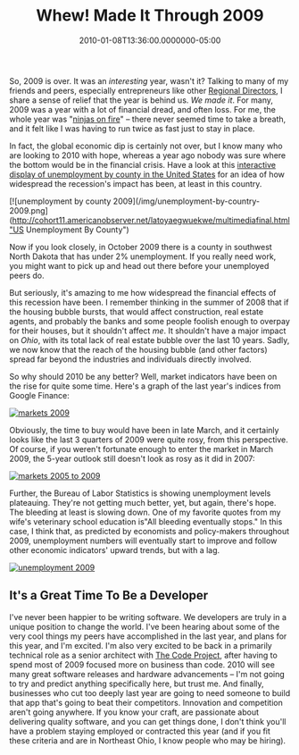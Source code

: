 ﻿---
title: Whew! Made It Through 2009
date: "2010-01-08T13:36:00.0000000-05:00"
description: So, 2009 is over. It was an interesting year, wasn't it? Talking to
featuredImage: img/whew-made-it-through-2009-featured.png
---

So, 2009 is over. It was an *interesting* year, wasn't it? Talking to many of my friends and peers, especially entrepreneurs like other [Regional Directors](http://theregion.com/), I share a sense of relief that the year is behind us. *We made it*. For many, 2009 was a year with a lot of financial dread, and often loss. For me, the whole year was "[ninjas on fire](http://www.hanselman.com/blog/ILikeCakeCakemailNinjasOnFireAndOtherAnecdotes.aspx)" – there never seemed time to take a breath, and it felt like I was having to run twice as fast just to stay in place.

In fact, the global economic dip is certainly not over, but I know many who are looking to 2010 with hope, whereas a year ago nobody was sure where the bottom would be in the financial crisis. Have a look at this [interactive display of unemployment by county in the United States](http://cohort11.americanobserver.net/latoyaegwuekwe/multimediafinal.html) for an idea of how widespread the recession's impact has been, at least in this country.

[![unemployment by county 2009](/img/unemployment-by-country-2009.png](http://cohort11.americanobserver.net/latoyaegwuekwe/multimediafinal.html"US Unemployment By County")

Now if you look closely, in October 2009 there is a county in southwest North Dakota that has under 2% unemployment. If you really need work, you might want to pick up and head out there before your unemployed peers do.

But seriously, it's amazing to me how widespread the financial effects of this recession have been. I remember thinking in the summer of 2008 that if the housing bubble bursts, that would affect construction, real estate agents, and probably the banks and some people foolish enough to overpay for their houses, but it shouldn't affect *me*. It shouldn't have a major impact on *Ohio*, with its total lack of real estate bubble over the last 10 years. Sadly, we now know that the reach of the housing bubble (and other factors) spread far beyond the industries and individuals directly involved.

So why should 2010 be any better? Well, market indicators have been on the rise for quite some time. Here's a graph of the last year's indices from Google Finance:

[![markets 2009](/img/markets-2009.png)](https://www.google.com/finance?chdnp=1&chdet=1263067801574&chddm=98141&cmpto=INDEXDJX:.DJI;INDEXSP:.INX;INDEXNASDAQ:.IXIC&cmptdms=0;0;0&q=INDEXDJX:.DJI,INDEXSP:.INX,INDEXNASDAQ:.IXIC&ntsp=0)

Obviously, the time to buy would have been in late March, and it certainly looks like the last 3 quarters of 2009 were quite rosy, from this perspective. Of course, if you weren't fortunate enough to enter the market in March 2009, the 5-year outlook still doesn't look as rosy as it did in 2007:

[![markets 2005 to 2009](/img/markets-2005-2009.png)](https://www.google.com/finance?chdnp=1&chdet=1263067941685&chddm=492269&cmpto=INDEXDJX:.DJI;INDEXSP:.INX;INDEXNASDAQ:.IXIC&cmptdms=0;0;0&q=INDEXDJX:.DJI,INDEXSP:.INX,INDEXNASDAQ:.IXIC&ntsp=0)

Further, the Bureau of Labor Statistics is showing unemployment levels plateauing. They're not getting much better, yet, but again, there's hope. The bleeding at least is slowing down. One of my favorite quotes from my wife's veterinary school education is"All bleeding eventually stops." In this case, I think that, as predicted by economists and policy-makers throughout 2009, unemployment numbers will eventually start to improve and follow other economic indicators' upward trends, but with a lag.

[![unemployment 2009](/img/unemployment-2009.png)](http://data.bls.gov/PDQ/servlet/SurveyOutputServlet?request_action=wh&graph_name=LN_cpsbref3)

## It's a Great Time To Be a Developer

I've never been happier to be writing software. We developers are truly in a unique position to change the world. I've been hearing about some of the very cool things my peers have accomplished in the last year, and plans for this year, and I'm excited. I'm also very excited to be back in a primarily technical role as a senior architect with [The Code Project](http://codeproject.com/), after having to spend most of 2009 focused more on business than code. 2010 will see many great software releases and hardware advancements – I'm not going to try and predict anything specifically here, but trust me. And finally, businesses who cut too deeply last year are going to need someone to build that app that's going to beat their competitors. Innovation and competition aren't going anywhere. If you know your craft, are passionate about delivering quality software, and you can get things done, I don't think you'll have a problem staying employed or contracted this year (and if you fit these criteria and are in Northeast Ohio, I know people who may be hiring).

